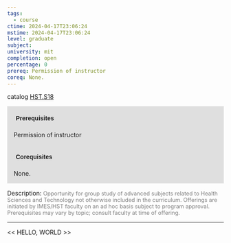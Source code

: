 ```yaml
---
tags:
  - course
ctime: 2024-04-17T23:06:24
mstime: 2024-04-17T23:06:24
level: graduate
subject: 
university: mit
completion: open
percentage: 0
prereq: Permission of instructor
coreq: None.
---
```


catalog [HST.S18](http://student.mit.edu/catalog/mHSTb.html#HST.S18)

<span style="display: block; padding: 15px; background-color: rgb(100, 100, 100, 0.2);"><font id="m_prereq4031_0" style="display: block; font-family: Arial, sans-serif; font-weight: bold; padding: 5px">Prerequisites</font><br><span id="prereq4031_0">Permission of instructor</span></span>
<span style="display: block; padding: 15px; background-color: rgb(100, 100, 100, 0.2);"><font id="m_coreq4031_0" style="display: block; font-family: Arial, sans-serif; font-weight: bold; padding: 5px">Corequisites</font><br><span id="coreq4031_0">None.</span></span>

<font style="">Description:</font>
<font style="color: grey; font-size: 0.8rem;">Opportunity for group study of advanced subjects related to Health Sciences and Technology not otherwise included in the curriculum. Offerings are initiated by IMES/HST faculty on an ad hoc basis subject to program approval. Prerequisites may vary by topic; consult faculty at time of offering.</font>



---

<< HELLO, WORLD >>

